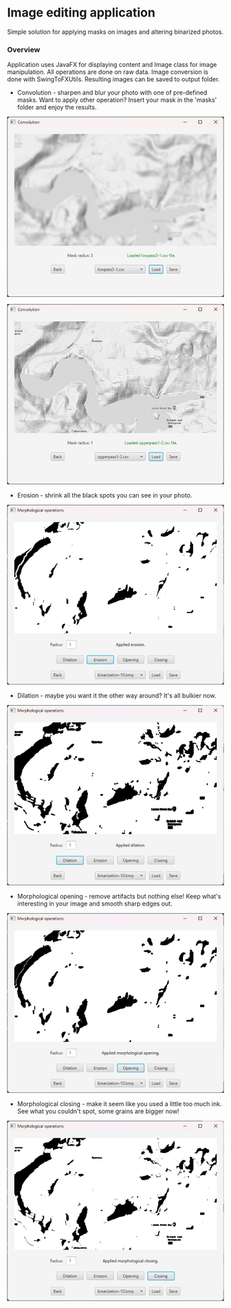 # Image editing application

Simple solution for applying masks on images and altering binarized photos.

### Overview
Application uses JavaFX for displaying content and Image class for image manipulation.
All operations are done on raw data. Image conversion is done with SwingToFXUtils.
Resulting images can be saved to output folder.

* Convolution - sharpen and blur your photo with one of pre-defined masks.
Want to apply other operation? Insert your mask in the 'masks' folder and enjoy the results.

![blur.png](blur.png)

![sharpen.png](sharpen.png)

* Erosion - shrink all the black spots you can see in your photo.

![erosion .png](erosion.png)

* Dilation - maybe you want it the other way around?
It's all bulkier now.

![dilation.png](dilation.png)

* Morphological opening - remove artifacts but nothing else!
Keep what's interesting in your image and smooth sharp edges out.

![opening .png](opening.png)

* Morphological closing - make it seem like you used a little too much ink.
See what you couldn't spot, some grains are bigger now!

![closing.png](closing.png)